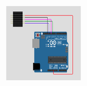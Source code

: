 <img src="https://github.com/yamunah96/LED_DOT-MATRIX/blob/main/circuit.PNG" width="200" height="200">
